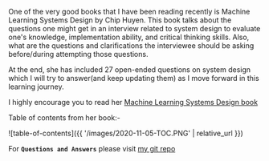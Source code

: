 One of the very good books that I have been reading recently is Machine Learning Systems Design by Chip Huyen. This book talks about the questions one might get in an interview related to system design to evaluate one's knowledge, implementation ability, and critical thinking skills. Also, what are the questions and clarifications the interviewee should be asking before/during attempting those questions.

At the end, she has included 27 open-ended questions on system design which I will try to answer(and keep updating them) as I move forward in this learning journey. 

I highly encourage you to read her [Machine Learning Systems Design book](https://github.com/chiphuyen/machine-learning-systems-design)


Table of contents from her book:-

![table-of-contents]({{ '/images/2020-11-05-TOC.PNG' | relative_url }})

For **`Questions and Answers`** please visit [my git repo](https://github.com/rahulbakshee/cp/tree/master/System-Design)
